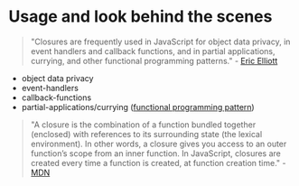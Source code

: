 # Usage and look behind the scenes

> "Closures are frequently used in JavaScript for object data privacy, in event handlers and callback functions, and in partial applications, currying, and other functional programming patterns." - [Eric Elliott](https://medium.com/javascript-scene/master-the-javascript-interview-what-is-a-closure-b2f0d2152b36)

- object data privacy
- event-handlers
- callback-functions
- partial-applications/currying ([functional programming pattern](https://medium.com/javascript-scene/curry-or-partial-application-8150044c78b8))

> "A closure is the combination of a function bundled together (enclosed) with references to its surrounding state (the lexical environment). In other words, a closure gives you access to an outer function’s scope from an inner function. In JavaScript, closures are created every time a function is created, at function creation time." - [MDN](https://developer.mozilla.org/en-US/docs/Web/JavaScript/Closures)
